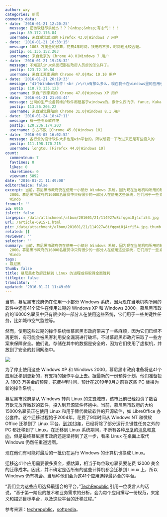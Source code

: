 ```yaml
---
author: wxy
categories: 新闻
comments_data:
- date: '2016-01-21 12:20:25'
  message: 把微软赶尽杀绝么？？？&nbsp;&nbsp;有志气！！！
  postip: 59.172.176.84
  username: 来自湖北武汉的 Firefox 43.0|Windows 7 用户
- date: '2016-01-21 16:33:15'
  message: 1803 万美金的预算，花费4年时间，钱用的不多，时间也比较合理。
  postip: 61.135.152.203
  username: 来自北京的 Chrome 48.0|Windows 7 用户
- date: '2016-01-21 19:28:32'
  message: 不知道linux桌面把那些政府人员虐的怎么样了。
  postip: 123.72.10.84
  username: 来自江苏南通的 Chrome 47.0|Mac 10.10 用户
- date: '2016-01-21 20:19:33'
  message: "41个Windows软件！<br />\r\n有那么多么，现在我卡在windows里的应用也就7个。"
  postip: 110.73.135.123
  username: 来自广西来宾的 Chrome 47.0|Windows XP 用户
- date: '2016-01-21 21:03:44'
  message: 公司的生产设备其维护软件都是基于windows的，像什么西门子、fanuc、Kuka、三菱什么的，还有AutoCAD、UG、CATIA、CAXA、EPlan等，完全看不到迁移的可能。倒是家里的电脑除了游戏外linux已经很好用了。
  postip: 113.56.205.22
  username: 来自湖北襄阳的 Chrome 31.0|Windows 8.1 用户
- date: '2016-01-24 18:47:11'
  message: 有一些专业软件吧
  postip: 120.236.174.203
  username: 东方不败 [Chrome 45.0|Windows 10]
- date: '2016-03-05 16:02:52'
  message: 各行业的设计软件大多也是win平台的，所以想要一下改过来还是有些投入的
  postip: 111.198.170.215
  username: longtou [Firefox 44.0|Windows 10]
count:
  commentnum: 7
  favtimes: 0
  likes: 0
  sharetimes: 0
  viewnum: 5892
date: '2016-01-21 11:49:00'
editorchoice: false
excerpt: 当前，慕尼黑市政府仍在使用一小部分 Windows 系统，因为现在当地机构所用的软件中还有41个软件在使用过期的 Windows XP 和 Windows
  2000。慕尼黑市政府的16000名雇员中只有很少的一部分人在使用这些系统，它们用于一些关键性任务，比如城市空气监控等。 然而，使用这些过期的操作系统给慕尼黑市政府带来了一些麻烦，因为它们已经不再更新，有可能会被黑客利用安全漏洞进行破坏。不过慕尼黑市政府采取了一些方案来保障安全。他们说，存储在其中的数据是安全的，因为它们使用了虚拟机，并放到了安全的封闭网络中。  为了停止使用这些
  Windo
fromurl: ''
id: 6915
islctt: false
largepic: /data/attachment/album/201601/21/114927w8ifqgmi8j4cfi54.jpg
url: /article-6915-1.html
pic: /data/attachment/album/201601/21/114927w8ifqgmi8j4cfi54.jpg.thumb.jpg
related: []
reviewer: ''
selector: ''
summary: 当前，慕尼黑市政府仍在使用一小部分 Windows 系统，因为现在当地机构所用的软件中还有41个软件在使用过期的 Windows XP 和 Windows
  2000。慕尼黑市政府的16000名雇员中只有很少的一部分人在使用这些系统，它们用于一些关键性任务，比如城市空气监控等。 然而，使用这些过期的操作系统给慕尼黑市政府带来了一些麻烦，因为它们已经不再更新，有可能会被黑客利用安全漏洞进行破坏。不过慕尼黑市政府采取了一些方案来保障安全。他们说，存储在其中的数据是安全的，因为它们使用了虚拟机，并放到了安全的封闭网络中。  为了停止使用这些
  Windo
tags:
- 慕尼黑
thumb: false
title: 慕尼黑市政府迁移到 Linux 的进程或将取得全面胜利
titlepic: false
translator: ''
updated: '2016-01-21 11:49:00'
---
```


当前，慕尼黑市政府仍在使用一小部分 Windows 系统，因为现在当地机构所用的软件中还有41个软件在使用过期的 Windows XP 和 Windows 2000。慕尼黑市政府的16000名雇员中只有很少的一部分人在使用这些系统，它们用于一些关键性任务，比如城市空气监控等。


然而，使用这些过期的操作系统给慕尼黑市政府带来了一些麻烦，因为它们已经不再更新，有可能会被黑客利用安全漏洞进行破坏。不过慕尼黑市政府采取了一些方案来保障安全。他们说，存储在其中的数据是安全的，因为它们使用了虚拟机，并放到了安全的封闭网络中。


![](/data/attachment/album/201601/21/114927w8ifqgmi8j4cfi54.jpg)


为了停止使用这些 Windows XP 和 Windows 2000，慕尼黑市政府准备将这41个应用迁移到更新的，有支持的操作平台上去。据最新的一份预算计划，他们准备投入 1803 万美金的预算，花费4年时间，预计在2019年9月之前将这些 PC 替换为新的操作系统 。


慕尼黑市政府是从 Windows 转向 Linux 的[先锋城市](/article-2860-1.html)，该市此前已经投资了数百万欧元放弃微软的软件，投入到开源软件怀抱中。当前，慕尼黑市政府的大约15000名雇员正在使用 Linux 和用于替代微软软件的开源软件，如 LibreOffice 办公套件。这个迁移过程始于2004年，花费了9年时间从 Windows NT 和微软 Office 迁移到了 Linux 平台。[到2013年](/article-2294-1.html)，已经将除了部分运行关键性任务之外的 PC 都迁移到了 Linux。在迁移到 Linux 系统期间，不断有各种[反复](/article-3635-1.html)的[消息](/article-3691-1.html)和[意向](/article-4031-1.html)，但是最终慕尼黑市政府还是坚持到了这一步，看来 Linux 在桌面上取代 Windows 仍然任重道远啊。


现在他们有可能将最后的一批仍在运行 Windows 的计算机也换成 Linux。


迁移这41个应用需要很多资金，据估算，相当于每位政府雇员要花费 12000 美金的迁移成本。因此，并不确定是否所有的这些计算机都会迁移到 Linux 上，所以 Windows 仍有机会。当局称他们会为这41个应用选择最适合的平台。


“我们会为这些应用选择最适合的平台，”[TechRepublic](http://www.techrepublic.com/article/the-cost-of-ditching-windows-xp-more-than-12000-per-person/) 引用一位发言人的话说，“基于第一阶段的技术和业务需求的分析，会为每个应用撰写一份规范，来定义和描述目标平台，以及这些平台的迁移过程。”


参考来源：[techrepublic](http://www.techrepublic.com/article/the-cost-of-ditching-windows-xp-more-than-12000-per-person/)，[softpedia](http://news.softpedia.com/news/german-city-that-replaced-windows-with-linux-to-ditch-latest-windows-xp-2000-pcs-499160.shtml)。